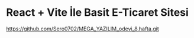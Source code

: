 # React + Vite İle Basit E-Ticaret Sitesi

https://github.com/Sero0702/MEGA_YAZILIM_odevi_8.hafta.git

